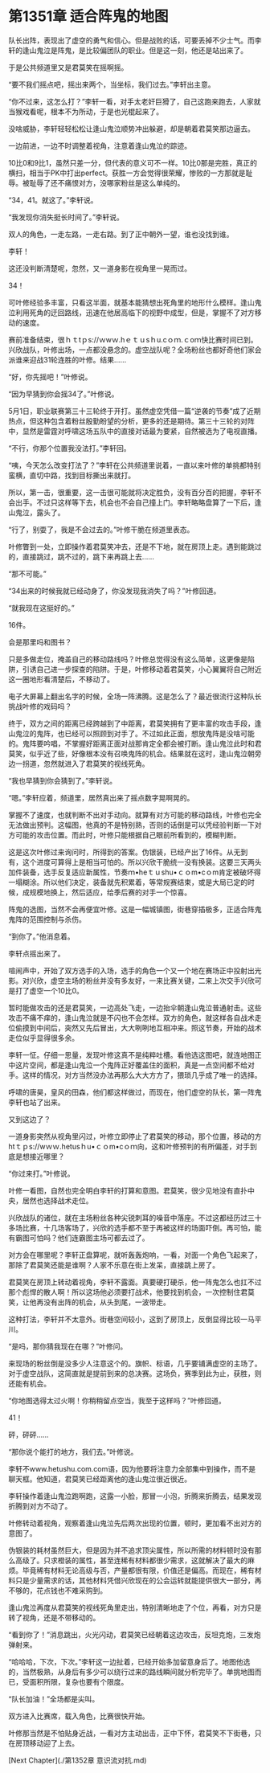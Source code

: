 # 第1351章 适合阵鬼的地图

队长出阵，表现出了虚空的勇气和信心。但是战败的话，可要丢掉不少士气。而李轩的逢山鬼泣是阵鬼，是比较偏团队的职业。但是这一刻，他还是站出来了。

于是公共频道里又是君莫笑在摇啊摇。

“要不我们摇点吧，摇出来两个，当坐标，我们过去。”李轩出主意。

“你不过来，这怎么打？”李轩一看，对手太老奸巨猾了，自己这跑来跑去，人家就当猴戏看呢，根本不为所动，于是也光棍起来了。

没啥威胁，李轩轻轻松松让逢山鬼泣顺势冲出躲避，却是朝着君莫笑那边逼去。

一边前进，一边不时调整着视角，注意着逢山鬼泣的踪迹。

10比0和9比1，虽然只差一分，但代表的意义可不一样。10比0那是完胜，真正的横扫，相当于PK中打出perfect。获胜一方会觉得很荣耀，惨败的一方那就是耻辱。被耻辱了还不痛恨对方，没哪家粉丝是这么单纯的。

“34，41。就这了。”李轩说。

“我发现你消失挺长时间了。”李轩说。

双人的角色，一走左路，一走右路。到了正中朝外一望，谁也没找到谁。

李轩！

这还没判断清楚呢，忽然，又一道身影在视角里一晃而过。

34！

可叶修经验多丰富，只看这半面，就基本能猜想出死角里的地形什么模样。逢山鬼泣利用死角的迂回路线，迅速在他居高临下的视野中成型，但是，掌握不了对方移动的速度。

赛前准备结束，很ｈｔtｐs://ｗwｗ.hｅｔｕsｈu.cｏｍ.ｃoｍ快比赛时间已到。兴欣战队，叶修出场，一点都没悬念的。虚空战队呢？全场粉丝也都好奇他们家会派谁来迎战31轮连胜的叶修。结果……

“好，你先摇吧！”叶修说。

“因为早猜到你会摇34了。”叶修说。

5月1日，职业联赛第三十三轮终于开打。虽然虚空凭借一篇“逆袭的节奏”成了近期热点，但这种包含着粉丝殷勤盼望的分析，更多的还是期待。第三十三轮的对阵中，显然是雷霆对呼啸这场五队中的直接对话最为要紧，自然被选为了电视直播。

“不行，你那个位置我没法打。”李轩回。

“咦，今天怎么改变打法了？”李轩在公共频道里说着，一直以来叶修的单挑都特别蛮横，直切中路，找到目标撕出来就打。

所以，第一击，很重要，这一击很可能就将决定胜负，没有百分百的把握，李轩不会出手。不过只这样等下去，机会也不会自己撞上门。李轩略略盘算了一下后，逢山鬼泣，露头了。

“行了，别耍了，我是不会过去的。”叶修干脆在频道里表态。

叶修瞥到一处，立即操作着君莫笑冲去，还是不下地，就在房顶上走。遇到能跳过的，直接跳过，跳不过的，跳下来再跳上去……

“那不可能。”

“34出来的时候我就已经动身了，你没发现我消失了吗？”叶修回道。

“就我现在这挺好的。”

16件。

会是那里吗和图书？

只是多做走位，掩盖自己的移动路线吗？叶修总觉得没有这么简单，这更像是陷阱，引诱自己进一步探查的陷阱。于是，叶修移动着君莫笑，小心翼翼将自己附近这一圈地形看清楚后，不移动了。

电子大屏幕上翻出名字的时候，全场一阵沸腾。这是怎么了？最近很流行这种队长挑战叶修的戏码吗？

终于，双方之间的距离已经跨越到了中距离，君莫笑拥有了更丰富的攻击手段，逢山鬼泣的鬼阵，也已经可以照顾到对手了。不过如此正面，想放鬼阵是没啥可能的。鬼阵要吟唱，不掌握好距离正面对战那肯定全都会被打断。逢山鬼泣此时和君莫笑，似乎近了些，好像根本没有召唤鬼阵的机会。结果就在这时，逢山鬼泣朝旁边一拐道，忽然就进入了君莫笑的视线死角。

“我也早猜到你会猜到了。”李轩说。

“嗯。”李轩应着，频道里，居然真出来了摇点数字晃啊晃的。

掌握不了速度，也就判断不出对手动向。就算有对方可能的移动路线，叶修也完全无法做出预判。这幅图，他真的不是特别熟，否则的话倒是可以凭经验判断一下对方可能的攻击位置。而此时，叶修只能根据自己眼前所看到的，模糊判断。

这是这次叶修过来询问时，所得到的答案。伪银装，已经产出了16件。从无到有，这个进度可算得上是相当可怕的。所以兴欣干脆统一没有换装。这要三天两头加件装备，选手反复适应新属性，节奏ｍ•heｔｕshu•ｃｏm•cｏm肯定被破坏得一塌糊涂。所以他们决定，装备就先积累着，等常规赛结束，或是大局已定的时候，成规模地换上，然后适应，给季后赛的对手一个惊喜。

阵鬼的选图，当然不会再便宜叶修。这是一幅城镇图，街巷穿插极多，正适合阵鬼鬼阵的范围控制与杀伤。

“到你了。”他消息着。

李轩点摇出来了。

喧闹声中，开始了双方选手的入场，选手的角色一个又一个地在赛场正中投射出光影。对兴欣，虚空主场的粉丝并没有多友好，一来比赛关键，二来上次交手兴欣可是打了虚空一个10比0。

暂时能做攻击的还是君莫笑，一边高处飞走，一边抬伞朝逢山鬼泣普通射击。这些攻击不痛不痒的，逢山鬼泣就是不闪也不会怎样。双方的角色，就这样各自战术走位偷摸到中间后，突然又先后冒出，大大咧咧地互相冲来。照这节奏，开始的战术走位似乎显得很多余。

李轩一怔。仔细一思量，发现叶修这真不是纯粹吐槽。看他选这图吧，就连地图正中这片空间，都是逢山鬼泣一个鬼阵正好覆盖住的面积，真是一点空间都不给对手。这样的情况，对方当然没办法再那么大大方方了，猥琐几乎成了唯一的选择。

呼啸的唐昊，皇风的田森，他们都这样做过，而现在，他们虚空的队长，第一阵鬼李轩也站了出来。

又到这边了？

一道身影突然从视角里闪过，叶修立即停止了君莫笑的移动，那个位置，移动的方htｔｐs://wｗｗ.hetusｈu•ｃｏm•cｏｍ向，这和叶修预判的有所偏差，对手到底是想接近哪里？

“你过来打。”叶修说。

叶修一看图，自然也完全明白李轩的打算和意图。君莫笑，很少见地没有直扑中央，居然也选择战术走位。

兴欣战队的诸位，就在主场粉丝各种尖锐刺耳的噪音中落座。不过这都经历过三十多场比赛，十几场客场了，兴欣的选手都不至于再被这样的场面吓倒。再可怕，能有霸图可怕吗？他们连霸图主场可都去过了。

对方会在哪里呢？李轩正盘算呢，就听轰轰炮响，一看，对面一个角色飞起来了，那除了君莫笑还能是谁啊？人家不乐意在街上发呆，直接跳上房了。

君莫笑在房顶上转动着视角，李轩不露面。真要硬打硬杀，他一阵鬼怎么也扛不过那个彪悍的散人啊！所以这场他必须要打战术，他要找到机会，一次控制住君莫笑，让他再没有出阵的机会，从头到尾，一波带走。

这种打法，李轩并不太意外。街巷空间较小，这到了房顶上，反倒显得比较一马平川。

“是吗，那你猜我现在在哪？”叶修问。

来现场的粉丝倒是没多少人注意这个的。旗帜、标语，几乎要铺满虚空的主场了。对于虚空战队，这简直就是提前到来的总决赛。这场负，赛季到此为止，获胜，则还能有机会。

“你地图选得太过火啊！你稍稍留点空当，我至于这样吗？”叶修回道。

41！

砰，砰砰……

“那你说个能打的地方，我们去。”叶修说。

李轩不www.hetushu.com.com语，因为他要将注意力全部集中到操作，而不是聊天框。他知道，君莫笑已经距离他的逢山鬼泣很近很近。

李轩操作着逢山鬼泣跑啊跑，这露一小脸，那冒一小泡，折腾来折腾去，结果发现折腾到对方不动了。

叶修转动着视角，观察着逢山鬼泣先后两次出现的位置，顿时，更加看不出对方的意图了。

伪银装的耗材虽然巨大，但是因为并不追求顶尖属性，所以所需的材料顿时没有那么高级了。只求橙装的属性，甚至连稀有材料都很少需求，这就解决了最大的麻烦。毕竟稀有材料无论高级与否，产量都很有限，价值还是偏高。而现在，稀有材料只是少量需求的话，其他材料凭借兴欣现在的公会运转就能提供很大一部分，再不够的，花点钱也不难采购到。

逢山鬼泣再度从君莫笑的视线死角里走出，特别清晰地走了个位，再看，对方只是转了视角，还是不带移动的。

“看到你了！”消息跳出，火光闪动，君莫笑已经朝着这边攻击，反坦克炮，三发炮弹射来。

“哈哈哈，下次，下次。”李轩这一边扯着，已经开始多加留意身后了。地图他选的，当然极熟，从身后有多少可以绕行过来的路线瞬间就分析完毕了。单挑地图而已，受面积所限，复杂也要有个限度。

“队长加油！”全场都是尖叫。

双方进入比赛席，载入角色，比赛很快开始。

叶修那当然是不怕贴身近战，一看对方主动出击，正中下怀，君莫笑不下街巷，只在房顶移动迎了上去。



[Next Chapter](./第1352章 意识流对抗.md)